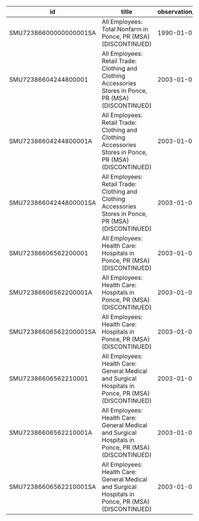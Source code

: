 | id                     | title                                                                                                   | observation_start   | observation_end   |
|------------------------|---------------------------------------------------------------------------------------------------------|---------------------|-------------------|
| SMU72386600000000001SA | All Employees: Total Nonfarm in Ponce, PR (MSA) (DISCONTINUED)                                          | 1990-01-01          | 2017-01-01        |
| SMU72386604244800001   | All Employees: Retail Trade: Clothing and Clothing Accessories Stores in Ponce, PR (MSA) (DISCONTINUED) | 2003-01-01          | 2013-12-01        |
| SMU72386604244800001A  | All Employees: Retail Trade: Clothing and Clothing Accessories Stores in Ponce, PR (MSA) (DISCONTINUED) | 2003-01-01          | 2012-01-01        |
| SMU72386604244800001SA | All Employees: Retail Trade: Clothing and Clothing Accessories Stores in Ponce, PR (MSA) (DISCONTINUED) | 2003-01-01          | 2013-12-01        |
| SMU72386606562200001   | All Employees: Health Care: Hospitals in Ponce, PR (MSA) (DISCONTINUED)                                 | 2003-01-01          | 2013-12-01        |
| SMU72386606562200001A  | All Employees: Health Care: Hospitals in Ponce, PR (MSA) (DISCONTINUED)                                 | 2003-01-01          | 2012-01-01        |
| SMU72386606562200001SA | All Employees: Health Care: Hospitals in Ponce, PR (MSA) (DISCONTINUED)                                 | 2003-01-01          | 2013-12-01        |
| SMU72386606562210001   | All Employees: Health Care: General Medical and Surgical Hospitals in Ponce, PR (MSA) (DISCONTINUED)    | 2003-01-01          | 2013-12-01        |
| SMU72386606562210001A  | All Employees: Health Care: General Medical and Surgical Hospitals in Ponce, PR (MSA) (DISCONTINUED)    | 2003-01-01          | 2012-01-01        |
| SMU72386606562210001SA | All Employees: Health Care: General Medical and Surgical Hospitals in Ponce, PR (MSA) (DISCONTINUED)    | 2003-01-01          | 2013-12-01        |